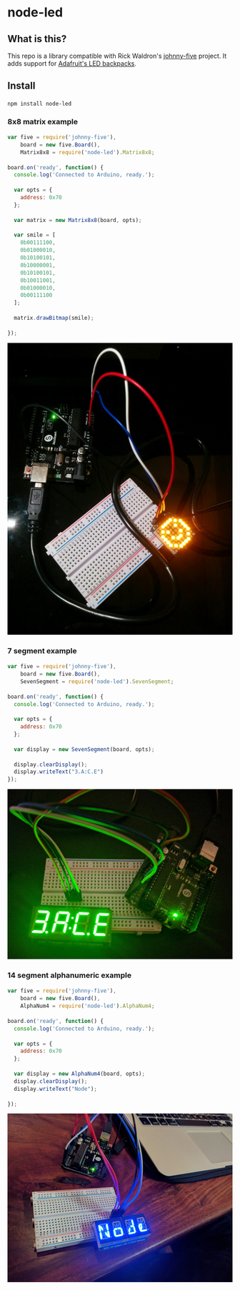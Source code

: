
node-led
========================

## What is this?

This repo is a library compatible with Rick Waldron's [johnny-five](https://github.com/rwaldron/johnny-five) project. It adds support for [Adafruit's LED backpacks](https://learn.adafruit.com/adafruit-led-backpack).


## Install


`npm install node-led`


### 8x8 matrix example

```javascript
var five = require('johnny-five'),
    board = new five.Board(),
    Matrix8x8 = require('node-led').Matrix8x8;

board.on('ready', function() {
  console.log('Connected to Arduino, ready.');

  var opts = {
    address: 0x70
  };

  var matrix = new Matrix8x8(board, opts);

  var smile = [
    0b00111100,
    0b01000010,
    0b10100101,
    0b10000001,
    0b10100101,
    0b10011001,
    0b01000010,
    0b00111100
  ];

  matrix.drawBitmap(smile);

});

```

![EightByEightMatrix](docs/eightByEightMatrix.jpg)

### 7 segment example

```javascript
var five = require('johnny-five'),
    board = new five.Board(),
    SevenSegment = require('node-led').SevenSegment;

board.on('ready', function() {
  console.log('Connected to Arduino, ready.');

  var opts = {
    address: 0x70
  };

  var display = new SevenSegment(board, opts);

  display.clearDisplay();
  display.writeText("3.A:C.E")
});

```
![SevenSegment](docs/sevenSegment.jpg)

### 14 segment alphanumeric example

```javascript
var five = require('johnny-five'),
    board = new five.Board(),
    AlphaNum4 = require('node-led').AlphaNum4;

board.on('ready', function() {
  console.log('Connected to Arduino, ready.');

  var opts = {
    address: 0x70
  };

  var display = new AlphaNum4(board, opts);
  display.clearDisplay();
  display.writeText("Node");

});

```
![AlphaNum4](docs/alphanum4.jpg)

